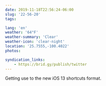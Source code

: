 ```yaml
---
date: 2019-11-18T22:56:24-06:00
slug: '22-56-20'
tags:

lang: 'en'
weather: '64°F'
weather-summary: 'Clear'
weather-icon: 'clear-night'
location: '25.7555,-100.4022'
photos:

syndication_links:
    - https://brid.gy/publish/twitter
---
```

Getting use to the new iOS 13 shortcuts format.